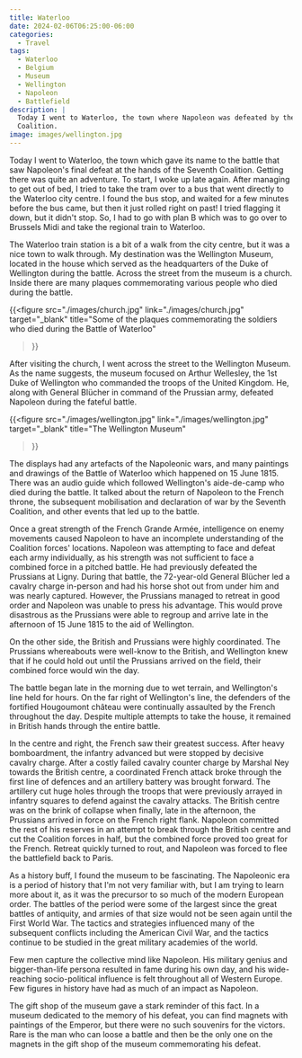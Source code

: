 ```yaml
---
title: Waterloo
date: 2024-02-06T06:25:00-06:00
categories:
  - Travel
tags:
  - Waterloo
  - Belgium
  - Museum
  - Wellington
  - Napoleon
  - Battlefield
description: |
  Today I went to Waterloo, the town where Napoleon was defeated by the Seventh
  Coalition.
image: images/wellington.jpg
---
```


Today I went to Waterloo, the town which gave its name to the battle that saw
Napoleon's final defeat at the hands of the Seventh Coalition. Getting there was
quite an adventure. To start, I woke up late again. After managing to get out of
bed, I tried to take the tram over to a bus that went directly to the Waterloo
city centre. I found the bus stop, and waited for a few minutes before the bus
came, but then it just rolled right on past! I tried flagging it down, but it
didn't stop. So, I had to go with plan B which was to go over to Brussels Midi
and take the regional train to Waterloo.

The Waterloo train station is a bit of a walk from the city centre, but it was a
nice town to walk through. My destination was the Wellington Museum, located in
the house which served as the headquarters of the Duke of Wellington during the
battle. Across the street from the museum is a church. Inside there are many
plaques commemorating various people who died during the battle.

{{<figure
    src="./images/church.jpg"
    link="./images/church.jpg"
    target="_blank"
    title="Some of the plaques commemorating the soldiers who died during the Battle of Waterloo"
>}}

After visiting the church, I went across the street to the Wellington Museum. As
the name suggests, the museum focused on Arthur Wellesley, the 1st Duke of
Wellington who commanded the troops of the United Kingdom. He, along with
General Blücher in command of the Prussian army, defeated Napoleon during the
fateful battle.

{{<figure
    src="./images/wellington.jpg"
    link="./images/wellington.jpg"
    target="_blank"
    title="The Wellington Museum"
>}}

The displays had any artefacts of the Napoleonic wars, and many paintings and
drawings of the Battle of Waterloo which happened on 15 June 1815. There was an
audio guide which followed Wellington's aide-de-camp who died during the battle.
It talked about the return of Napoleon to the French throne, the subsequent
mobilisation and declaration of war by the Seventh Coalition, and other events
that led up to the battle.

Once a great strength of the French Grande Armée, intelligence on enemy
movements caused Napoleon to have an incomplete understanding of the Coalition
forces' locations. Napoleon was attempting to face and defeat each army
individually, as his strength was not sufficient to face a combined force in a
pitched battle. He had previously defeated the Prussians at Ligny. During that
battle, the 72-year-old General Blücher led a cavalry charge in-person and had
his horse shot out from under him and was nearly captured. However, the
Prussians managed to retreat in good order and Napoleon was unable to press his
advantage. This would prove disastrous as the Prussians were able to regroup and
arrive late in the afternoon of 15 June 1815 to the aid of Wellington.

On the other side, the British and Prussians were highly coordinated. The
Prussians whereabouts were well-know to the British, and Wellington knew that if
he could hold out until the Prussians arrived on the field, their combined force
would win the day.

The battle began late in the morning due to wet terrain, and Wellington's line
held for hours. On the far right of Wellington's line, the defenders of the
fortified Hougoumont château were continually assaulted by the French throughout
the day. Despite multiple attempts to take the house, it remained in British
hands through the entire battle.

In the centre and right, the French saw their greatest success. After heavy
bomboardment, the infantry advanced but were stopped by decisive cavalry charge.
After a costly failed cavalry counter charge by Marshal Ney towards the British
centre, a coordinated French attack broke through the first line of defences and
an artillery battery was brought forward. The artillery cut huge holes through
the troops that were previously arrayed in infantry squares to defend against
the cavalry attacks. The British centre was on the brink of collapse when
finally, late in the afternoon, the Prussians arrived in force on the French
right flank. Napoleon committed the rest of his reserves in an attempt to break
through the British centre and cut the Coalition forces in half, but the
combined force proved too great for the French. Retreat quickly turned to rout,
and Napoleon was forced to flee the battlefield back to Paris.

As a history buff, I found the museum to be fascinating. The Napoleonic era is a
period of history that I'm not very familiar with, but I am trying to learn more
about it, as it was the precursor to so much of the modern European order. The
battles of the period were some of the largest since the great battles of
antiquity, and armies of that size would not be seen again until the First World
War. The tactics and strategies influenced many of the subsequent conflicts
including the American Civil War, and the tactics continue to be studied in the
great military academies of the world.

Few men capture the collective mind like Napoleon. His military genius and
bigger-than-life persona resulted in fame during his own day, and his
wide-reaching socio-political influence is felt throughout all of Western
Europe. Few figures in history have had as much of an impact as Napoleon.

The gift shop of the museum gave a stark reminder of this fact. In a museum
dedicated to the memory of his defeat, you can find magnets with paintings of
the Emperor, but there were no such souvenirs for the victors. Rare is the man
who can loose a battle and then be the only one on the magnets in the gift shop
of the museum commemorating his defeat.
